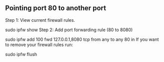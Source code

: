 Pointing port 80 to another port
--------------------------------

Step 1: View current firewall rules.

sudo ipfw show
Step 2: Add port forwarding rule (80 to 8080)

sudo ipfw add 100 fwd 127.0.0.1,8080 tcp from any to any 80 in
If you want to remove your firewall rules run:

sudo ipfw flush
